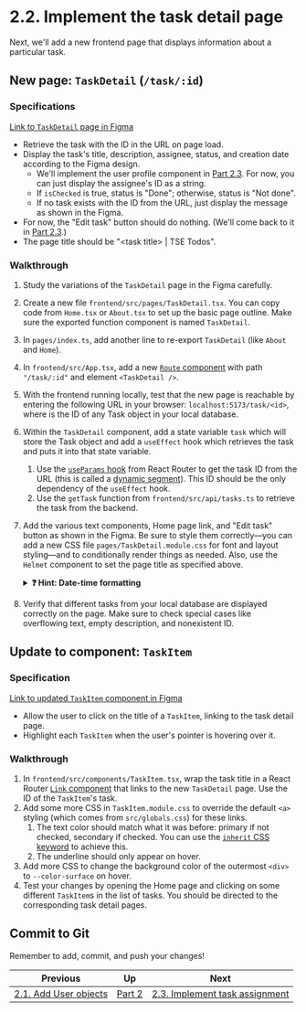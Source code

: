 # 2.2. Implement the task detail page

Next, we'll add a new frontend page that displays information about a particular task.

## New page: `TaskDetail` (`/task/:id`)

### Specifications

[Link to `TaskDetail` page in Figma](https://www.figma.com/file/8eRDNyOrYRgyN7NNb0mIXA/Onboarding-Todo-App?type=design&node-id=37-624&mode=design&t=sAnv6Hgp6SzriN7g-4)

- Retrieve the task with the ID in the URL on page load.
- Display the task's title, description, assignee, status, and creation date according to the Figma design.
  - We'll implement the user profile component in [Part 2.3](./2-3-Task-assignment.md). For now, you can just display the assignee's ID as a string.
  - If `isChecked` is true, status is "Done"; otherwise, status is "Not done".
  - If no task exists with the ID from the URL, just display the message as shown in the Figma.
- For now, the "Edit task" button should do nothing. (We'll come back to it in [Part 2.3](./2-3-Task-assignment.md).)
- The page title should be "&lt;task title&gt; | TSE Todos".

### Walkthrough

1. Study the variations of the `TaskDetail` page in the Figma carefully.
2. Create a new file `frontend/src/pages/TaskDetail.tsx`. You can copy code from `Home.tsx` or `About.tsx` to set up the basic page outline. Make sure the exported function component is named `TaskDetail`.
3. In `pages/index.ts`, add another line to re-export `TaskDetail` (like `About` and `Home`).
4. In `frontend/src/App.tsx`, add a new [`Route` component](https://reactrouter.com/en/main/route/route) with path `"/task/:id"` and element `<TaskDetail />`.
5. With the frontend running locally, test that the new page is reachable by entering the following URL in your browser: `localhost:5173/task/<id>`, where <id> is the ID of any Task object in your local database.
6. Within the `TaskDetail` component, add a state variable `task` which will store the Task object and add a `useEffect` hook which retrieves the task and puts it into that state variable.
   1. Use the [`useParams` hook](https://reactrouter.com/en/main/hooks/use-params) from React Router to get the task ID from the URL (this is called a [dynamic segment](https://reactrouter.com/en/main/route/route#dynamic-segments)). This ID should be the only dependency of the `useEffect` hook.
   2. Use the `getTask` function from `frontend/src/api/tasks.ts` to retrieve the task from the backend.
7. Add the various text components, Home page link, and "Edit task" button as shown in the Figma. Be sure to style them correctly—you can add a new CSS file `pages/TaskDetail.module.css` for font and layout styling—and to conditionally render things as needed. Also, use the `Helmet` component to set the page title as specified above.
   <details>
   <summary><strong>❓ Hint: Date-time formatting</strong></summary>

   _We recommend using the JavaScript built-in class [`Intl.DateTimeFormat`](https://developer.mozilla.org/en-US/docs/Web/JavaScript/Reference/Global_Objects/Intl/DateTimeFormat) to format dates and times consistently. In this case, for the task creation date, you can use the `"en-US"` locale, `"full"` date style, and `"short"` time style._
   </details>

8. Verify that different tasks from your local database are displayed correctly on the page. Make sure to check special cases like overflowing text, empty description, and nonexistent ID.

## Update to component: `TaskItem`

### Specification

[Link to updated `TaskItem` component in Figma](https://www.figma.com/file/8eRDNyOrYRgyN7NNb0mIXA/Onboarding-Todo-App?type=design&node-id=36-307&mode=design&t=sAnv6Hgp6SzriN7g-4)

- Allow the user to click on the title of a `TaskItem`, linking to the task detail page.
- Highlight each `TaskItem` when the user's pointer is hovering over it.

### Walkthrough

1. In `frontend/src/components/TaskItem.tsx`, wrap the task title in a React Router [`Link` component](https://reactrouter.com/en/main/components/link) that links to the new `TaskDetail` page. Use the ID of the `TaskItem`'s task.
2. Add some more CSS in `TaskItem.module.css` to override the default `<a>` styling (which comes from `src/globals.css`) for these links.
   1. The text color should match what it was before: primary if not checked, secondary if checked. You can use the [`inherit` CSS keyword](https://developer.mozilla.org/en-US/docs/Web/CSS/inherit) to achieve this.
   2. The underline should only appear on hover.
3. Add more CSS to change the background color of the outermost `<div>` to `--color-surface` on hover.
4. Test your changes by opening the Home page and clicking on some different `TaskItem`s in the list of tasks. You should be directed to the corresponding task detail pages.

## Commit to Git

Remember to add, commit, and push your changes!

| Previous                                | Up           | Next                                                       |
| --------------------------------------- | ------------ | ---------------------------------------------------------- |
| [2.1. Add User objects](./2-1-Users.md) | [Part 2](./) | [2.3. Implement task assignment](./2-3-Task-assignment.md) |

